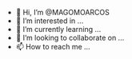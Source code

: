 - 👋 Hi, I’m @MAGOMOARCOS
- 👀 I’m interested in ...
- 🌱 I’m currently learning ...
- 💞️ I’m looking to collaborate on ...
- 📫 How to reach me ...

<!---
MAGOMOARCOS/MAGOMOARCOS is a ✨ special ✨ repository because its `README.md` (this file) appears on your GitHub profile.
You can click the Preview link to take a look at your changes.
--->
